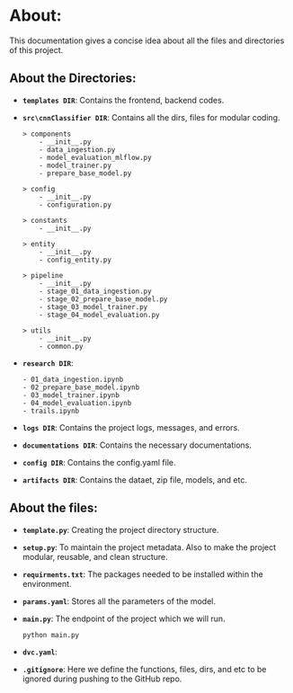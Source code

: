 # About: 
This documentation gives a concise idea about all the files and directories of this project.

## About the Directories:
- **`templates DIR`**: Contains the frontend, backend codes.

- **`src\cnnClassifier DIR`**: Contains all the dirs, files for modular coding.
    ```
    > components
        - __init__.py
        - data_ingestion.py
        - model_evaluation_mlflow.py
        - model_trainer.py
        - prepare_base_model.py
    
    > config
        - __init__.py
        - configuration.py
    
    > constants
        - __init__.py
    
    > entity
        - __init__.py
        - config_entity.py

    > pipeline
        - __init__.py
        - stage_01_data_ingestion.py
        - stage_02_prepare_base_model.py
        - stage_03_model_trainer.py
        - stage_04_model_evaluation.py
    
    > utils
        - __init__.py
        - common.py
    ```

- **`research DIR`**:
    ```
    - 01_data_ingestion.ipynb
    - 02_prepare_base_model.ipynb
    - 03_model_trainer.ipynb
    - 04_model_evaluation.ipynb
    - trails.ipynb
    ```

- **`logs DIR`**: Contains the project logs, messages, and errors.

- **`documentations DIR`**: Contains the necessary documentations.

- **`config DIR`**: Contains the config.yaml file.

- **`artifacts DIR`**: Contains the dataet, zip file, models, and etc.

## About the files:
- **`template.py`**: Creating the project directory structure.

- **`setup.py`**: To maintain the project metadata. Also to make the project modular, reusable, and clean structure.

- **`requirments.txt`**: The packages needed to be installed within the environment.

- **`params.yaml`**: Stores all the parameters of the model.

- **`main.py`**: The endpoint of the project which we will run.
    ```shell
    python main.py
    ```

- **`dvc.yaml`**:

- **`.gitignore`**: Here we define the functions, files, dirs, and etc to be ignored during pushing to the GitHub repo.

